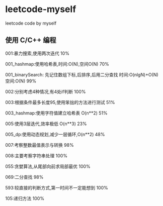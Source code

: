 # leetcode-myself
leetcode code by myself

使用 C/C++ 编程
--
001:暴力搜索,使用两次迭代 10%

001_hashmap:使用哈希表,时间:O(N),空间O(N) 70%

001_binarySearch: 先记住数组下标,后排序,后用二分查找 时间:O(nlgN)+O(N)  空间:O(N)  99%

002:分别考虑4种情况,有4处if判断 100%

003:根据条件最多长度95,使用笨拙的方法进行测试 51%

003_hashmap:使用字符值建立哈希表 O(n**2)  51%

005:使用3层迭代,效率极低 O(n**3) 23%

005_dp:使用动态规划,减少一层循环,O(n**2) 48%

007:考察整数最值表示与转换 98%

008:主要考察字符串处理 100%

055:贪婪算法,从尾部向前求局部最优 100%

069:二分查找 98%

593:较直接的判断方式,第一时间不一定能想到 100%

105:递归方法 100%